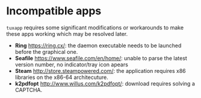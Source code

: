 # Incompatible apps

`tuxapp` requires some significant modifications or workarounds to make these apps working which may be resolved later.

- **Ring** https://ring.cx/: the daemon executable needs to be launched before the graphical one.
- **Seafile** https://www.seafile.com/en/home/: unable to parse the latest version number, no indicator/tray icon apears
- **Steam** http://store.steampowered.com/: the application requires x86 libraries on the x86-64 architecuture.
- **k2pdfopt** http://www.willus.com/k2pdfopt/: download requires solving a CAPTCHA.
